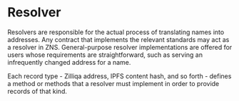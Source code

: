 # Resolver
Resolvers are responsible for the actual process of translating names into addresses. Any contract that implements the relevant standards may act as a resolver in ZNS. General-purpose resolver implementations are offered for users whose requirements are straightforward, such as serving an infrequently changed address for a name.

Each record type - Zilliqa address, IPFS content hash, and so forth - defines a method or methods that a resolver must implement in order to provide records of that kind.